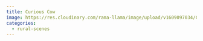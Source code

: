 ```yaml
---
title: Curious Cow
image: https://res.cloudinary.com/rama-llama/image/upload/v1609097034/Curious_Cow_aobvw8.jpg
categories:
  - rural-scenes
---
```

